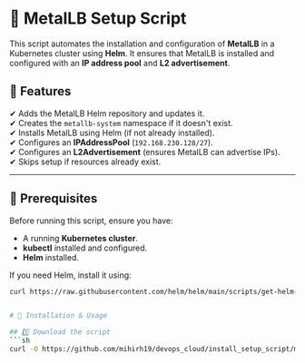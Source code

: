# 🚀 MetalLB Setup Script  

This script automates the installation and configuration of **MetalLB** in a Kubernetes cluster using **Helm**. It ensures that MetalLB is installed and configured with an **IP address pool** and **L2 advertisement**.  

## 📜 Features  
✔ Adds the MetalLB Helm repository and updates it.  
✔ Creates the `metallb-system` namespace if it doesn't exist.  
✔ Installs MetalLB using Helm (if not already installed).  
✔ Configures an **IPAddressPool** (`192.168.230.128/27`).  
✔ Configures an **L2Advertisement** (ensures MetalLB can advertise IPs).  
✔ Skips setup if resources already exist.  

---

## 📌 Prerequisites  

Before running this script, ensure you have:  
- A running **Kubernetes cluster**.  
- **kubectl** installed and configured.  
- **Helm** installed.  

If you need Helm, install it using:  
```sh
curl https://raw.githubusercontent.com/helm/helm/main/scripts/get-helm-3 | bash


# 🔧 Installation & Usage

## 1️⃣ Download the script
```sh
curl -O https://github.com/mihirh19/devops_cloud/install_setup_script/metallb/installmetallb.sh
```